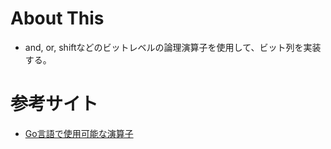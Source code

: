 # About This
* and, or, shiftなどのビットレベルの論理演算子を使用して、ビット列を実装する。

# 参考サイト
* [Go言語で使用可能な演算子](http://cuto.unirita.co.jp/gostudy/post/go-operator/)